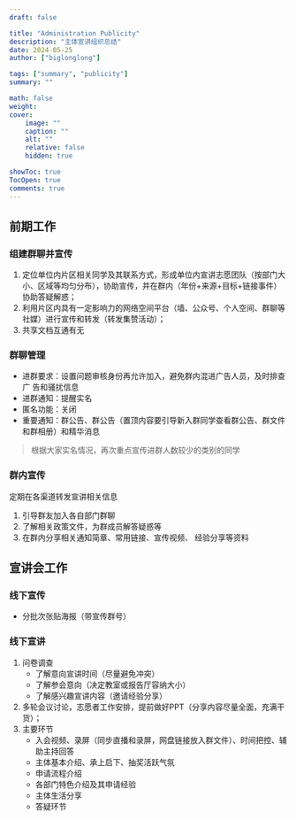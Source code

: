 ```yaml
---
draft: false

title: "Administration Publicity"
description: "主体宣讲组织总结"
date: 2024-05-25
author: ["biglonglong"]

tags: ["summary", "publicity"]
summary: ""

math: false
weight:
cover:
    image: ""
    caption: ""
    alt: ""
    relative: false
    hidden: true

showToc: true
TocOpen: true
comments: true
---
```




## 前期工作

### 组建群聊并宣传

1. 定位单位内片区相关同学及其联系方式，形成单位内宣讲志愿团队（按部门大小、区域等均匀分布），协助宣传，并在群内（年份+来源+目标+链接事件）协助答疑解惑；
2. 利用片区内具有一定影响力的网络空间平台（墙、公众号、个人空间、群聊等社媒）进行宣传和转发（转发集赞活动）；
3. 共享文档互通有无

### 群聊管理

- 进群要求：设置问题审核身份再允许加入，避免群内混进广告人员，及时排查广 告和骚扰信息
- 进群通知：提醒实名
- 匿名功能：关闭
- 重要通知：群公告、群公告（置顶内容要引导新入群同学查看群公告、群文件和群相册）和精华消息

> 根据大家实名情况，再次重点宣传进群人数较少的类别的同学

### 群内宣传

定期在各渠道转发宣讲相关信息

1. 引导群友加入各自部门群聊
2. 了解相关政策文件，为群成员解答疑惑等
3. 在群内分享相关通知简章、常用链接、宣传视频、 经验分享等资料



## 宣讲会工作

### 线下宣传

- 分批次张贴海报（带宣传群号）

### 线下宣讲

1. 问卷调查
   - 了解意向宣讲时间（尽量避免冲突）
   - 了解参会意向（决定教室或报告厅容纳大小）
   - 了解感兴趣宣讲内容（邀请经验分享）
2. 多轮会议讨论，志愿者工作安排，提前做好PPT（分享内容尽量全面，充满干货）；
3. 主要环节
   - 入会视频、录屏（同步直播和录屏，网盘链接放入群文件）、时间把控、辅助主持回答
   - 主体基本介绍、承上启下、抽奖活跃气氛
   - 申请流程介绍
   - 各部门特色介绍及其申请经验
   - 主体生活分享
   - 答疑环节